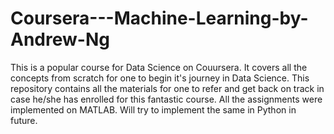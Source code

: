 # Coursera---Machine-Learning-by-Andrew-Ng
This is a popular course for Data Science on Couursera. It covers all the concepts from scratch for one to begin it's journey in Data Science. 
This repository contains all the materials for one to refer and get back on track in case he/she has enrolled for this fantastic course.
All the assignments were implemented on MATLAB. Will try to implement the same in Python in future.
